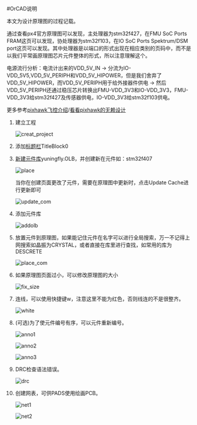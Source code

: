 #OrCAD说明

本文为设计原理图的过程记载。

通过查看px4官方原理图可以发现，主处理器为stm32f427，在FMU SoC Ports FRAM这页可以发现，协处理器为stm32f103，在IO SoC Ports Spektrum/DSM port这页可以发现。其中处理器是以端口的形式出现在相应类别的页码中，而不是以我们平常画原理图芯片元件整体的形式，所以注意理解这个。

电源流行分析：电流计出来的VDD_5V_IN -> 分流为IO-VDD_5V5,VDD_5V_PERIPH和VDD_5V_HIPOWER，但是我们舍弃了VDD_5V_HIPOWER，而VDD_5V_PERIPH用于给外接器件供电 -> 然后VDD_5V_PERIPH还通过稳压芯片转换出FMU-VDD_3V3和IO-VDD_3V3，FMU-VDD_3V3给stm32f427及传感器供电，IO-VDD_3V3给stm32f103供电。

更多参考[pixhawk飞控介绍](http://www.docin.com/p-1092528341.html)/[看看pixhawk的无赖设计](http://www.docin.com/p-757319248.html)

1. 建立工程

	![creat_project](../images/creat_project.png)

2. 添加[标题栏](http://jingyan.baidu.com/article/e52e36154467e940c60c5187.html)TitleBlock0

3. [新建元件库](http://wenku.baidu.com/link?url=DZptfwWOgny_4ejvw0WVvdqtp3VgsoHT-yGHt6wsm5c1NJOCFY3XP785GMzvEdvsZaiIEJOPT90HGhJvafOW3MPGFWrTl4v8kh2h3J7UwQ7)yuningfly.OLB，并创建新在元件如：stm32f407

	![place](../images/Place.png)

	当你在创建页面更改了元件，需要在原理图中更新时，点击Update Cache进行更新即可

	![update_com](../images/update_com.png)

4. 添加元件库

	![addolb](../images/addolb.png)

5. 放置元件到原理图，如果能记住元件在名字可以进行全局搜索，万一不记得上网搜索如晶振为CRYSTAL，或者直接在库里进行查找，如常用的库为DESCRETE

	![place_com](../images/place_com.png)

6. 如果原理图页面过小，可以修改原理图的大小

	![fix_size](../images/fix_size.png)

7. 连线，可以使用快捷键w，注意这里不能为红色，否则线连的不是很整齐。

	![white](../images/white.png)

8. (可选)为了使元件编号有序，可以元件重新编号。

	![anno1](../images/anno1.png)

	![anno2](../images/anno2.png)

	![anno3](../images/anno3.png)

9. DRC检查语法错误。

	![drc](../images/drc.png)

10. 创建网表，可供PADS使用绘画PCB。

	![net1](../images/net1.png)

	![net2](../images/net2.png)